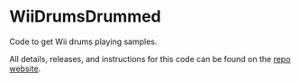 # WiiDrumsDrummed
Code to get Wii drums playing samples.

All details, releases, and instructions for this code can be found on the [repo website](https://ajevans.github.io/WiiDrumsDrummed/index.html).